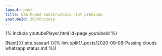 ```yaml
---
layout: post
title: USA house construction -lot premiums
youtubeId: 3KJrFnczoio
---
```


{% include youtubePlayer.html id=page.youtubeId %}

[Next]({{ site.baseurl }}{% link split1/_posts/2020-09-08-Passing clouds whatsapp status.md %})

